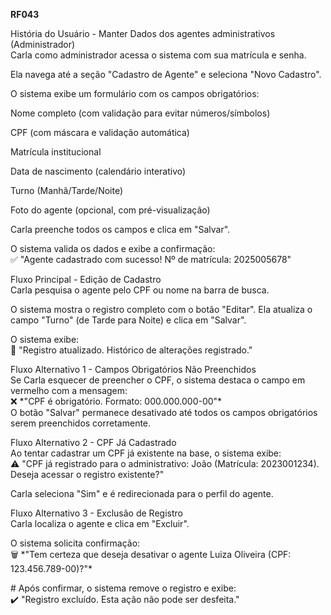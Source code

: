 **RF043**

História do Usuário \- Manter Dados dos agentes administrativos (Administrador)  
Carla como administrador acessa o sistema com sua matrícula e senha.

Ela navega até a seção "Cadastro de Agente" e seleciona "Novo Cadastro".

O sistema exibe um formulário com os campos obrigatórios:

Nome completo (com validação para evitar números/símbolos)

CPF (com máscara e validação automática)

Matrícula institucional

Data de nascimento (calendário interativo)

Turno (Manhã/Tarde/Noite)

Foto do agente (opcional, com pré-visualização)

 Carla preenche todos os campos e clica em "Salvar".

O sistema valida os dados e exibe a confirmação:  
✅ "Agente cadastrado com sucesso\! Nº de matrícula: 2025005678"

Fluxo Principal \- Edição de Cadastro  
 Carla pesquisa o agente pelo CPF ou nome na barra de busca.

O sistema mostra o registro completo com o botão "Editar". Ela atualiza o campo "Turno" (de Tarde para Noite) e clica em "Salvar".

O sistema exibe:  
🔄 "Registro atualizado. Histórico de alterações registrado."

Fluxo Alternativo 1 \- Campos Obrigatórios Não Preenchidos  
Se Carla esquecer de preencher o CPF, o sistema destaca o campo em vermelho com a mensagem:  
❌ \*"CPF é obrigatório. Formato: 000.000.000-00"\*  
 O botão "Salvar" permanece desativado até todos os campos obrigatórios serem preenchidos corretamente.

Fluxo Alternativo 2 \- CPF Já Cadastrado  
Ao tentar cadastrar um CPF já existente na base, o sistema exibe:  
⚠️ "CPF já registrado para o administrativo: João  (Matrícula: 2023001234). Deseja acessar o registro existente?"

Carla seleciona "Sim" e é redirecionada para o perfil do agente.

Fluxo Alternativo 3 \- Exclusão de Registro  
Carla localiza o agente e clica em "Excluir".

O sistema solicita confirmação:  
🗑️ \*"Tem certeza que deseja desativar o agente Luiza Oliveira (CPF: 123.456.789-00)?"\*

\# Após confirmar, o sistema remove o registro e exibe:  
✔️ "Registro excluído. Esta ação não pode ser desfeita."

